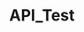 # API_Test


<!--- HTML CONTENT ---

<script> 

// Put the content you want to show under Template with no HTML comments!

var Template = `<link rel="stylesheet" href="https://cdn.jsdelivr.net/npm/bootstrap@3.3.7/dist/css/bootstrap.min.css" integrity="sha384-BVYiiSIFeK1dGmJRAkycuHAHRg32OmUcww7on3RYdg4Va+PmSTsz/K68vbdEjh4u" crossorigin="anonymous">
			
<style>
html, body {
    height: 100%;
}
html {
    display: table;
    margin: auto;
	  overflow: hidden;
}
body {
    display: table-cell;
    vertical-align: middle;
}
/* make keyframes that tell the start state and the end state of our object */
 html {
  scroll-behavior: smooth;
}
@-webkit-keyframes fadeIn { from { opacity:0; } to { opacity:1; } }
@-moz-keyframes fadeIn { from { opacity:0; } to { opacity:1; } }
@keyframes fadeIn { from { opacity:0; } to { opacity:1; } }
 
.fade-in {
	opacity:0;  /* make things invisible upon start */
	-webkit-animation:fadeIn ease-in 1;  /* call our keyframe named fadeIn, use animation ease-in and repeat it only 1 time */
	-moz-animation:fadeIn ease-in 1;
	animation:fadeIn ease-in 1;
 
	-webkit-animation-fill-mode:forwards;  /* this makes sure that after animation is done we remain at the last keyframe value (opacity: 1)*/
	-moz-animation-fill-mode:forwards;
	animation-fill-mode:forwards;
 
	-webkit-animation-duration:1s;
	-moz-animation-duration:1s;
	animation-duration:1s;
}
 
.fade-in.one {
-webkit-animation-delay: 0.7s;
-moz-animation-delay: 0.7s;
animation-delay: 0.7s;
}
 
body {
    font-size: 14px;
    font-family: 'Work Sans', sans-serif;
    color: #666;    
}
h1 {
    color: #222;
}
.intro {
    font-size: 5em;
    font-weight: bold;
}
.blurb {
    font-size: 1em;
    text-align: center;
}
</style>

<h1 style="text-align:center;" class="fade-in one intro">Welcome</h1>
<p class="fade-in two blurb">Welcome To Serverless API <br> <b>Visit</b>:Documenation </p>
` 

document.head.innerHTML = "" 

document.body.innerHTML = Template </script>

